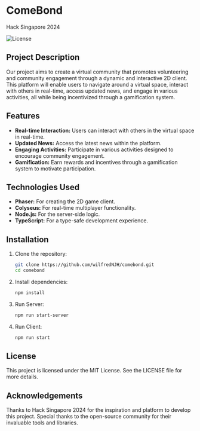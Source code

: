 # ComeBond
Hack Singapore 2024

![License](https://img.shields.io/badge/license-MIT-green)

## Project Description

Our project aims to create a virtual community that promotes volunteering and community engagement through a dynamic and interactive 2D client. This platform will enable users to navigate around a virtual space, interact with others in real-time, access updated news, and engage in various activities, all while being incentivized through a gamification system.

## Features

- **Real-time Interaction:** Users can interact with others in the virtual space in real-time.
- **Updated News:** Access the latest news within the platform.
- **Engaging Activities:** Participate in various activities designed to encourage community engagement.
- **Gamification:** Earn rewards and incentives through a gamification system to motivate participation.

## Technologies Used

- **Phaser:** For creating the 2D game client.
- **Colyseus:** For real-time multiplayer functionality.
- **Node.js:** For the server-side logic.
- **TypeScript:** For a type-safe development experience.

## Installation

1. Clone the repository:
   ```sh
   git clone https://github.com/wilfredNJH/comebond.git
   cd comebond

2. Install dependencies:
   ```sh
   npm install

3. Run Server:
   ```sh
   npm run start-server

4. Run Client:
   ```sh
   npm run start

## License
This project is licensed under the MIT License. See the LICENSE file for more details.

## Acknowledgements
Thanks to Hack Singapore 2024 for the inspiration and platform to develop this project.
Special thanks to the open-source community for their invaluable tools and libraries.
